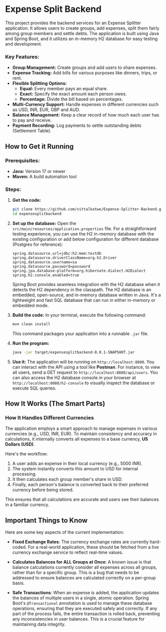 # Expense Split Backend

This project provides the backend services for an Expense Splitter application. It allows users to create groups, add expenses, split them fairly among group members and settle debts. The application is built using Java and Spring Boot, and it utilizes an in-memory H2 database for easy testing and development.


### Key Features:

*   **Group Management:** Create groups and add users to share expenses.
*   **Expense Tracking:** Add bills for various purposes like dinners, trips, or rent.
*   **Flexible Splitting Options:**
    *   **Equal:** Every member pays an equal share.
    *   **Exact:** Specify the exact amount each person owes.
    *   **Percentage:** Divide the bill based on percentages.
*   **Multi-Currency Support:** Handle expenses in different currencies such as USD, INR, EUR, GBP and AUD.
*   **Balance Management:** Keep a clear record of how much each user has to pay and receive.
*   **Payment Recording:** Log payments to settle outstanding debts (Settlement Table).

## How to Get it Running

### Prerequisites:

*   **Java:** Version 17 or newer
*   **Maven:** A build automation tool

### Steps:

1.  **Get the code:**
    ```sh
    git clone https://github.com/vittalkatwe/Expense-Splitter-Backend.git
    cd expensesplitbackend
    ```

2.  **Set up the database:**
    Open the `src/main/resources/application.properties` file. For a straightforward testing experience, you can use the H2 in-memory database with the existing configuration or add below configuration for different database (Postgres for reference):
    ```properties
    spring.datasource.url=jdbc:h2:mem:testdb
    spring.datasource.driverClassName=org.h2.Driver
    spring.datasource.username=sa
    spring.datasource.password=password
    spring.jpa.database-platform=org.hibernate.dialect.H2Dialect
    spring.h2.console.enabled=true
    ```
    Spring Boot provides seamless integration with the H2 database when it detects the H2 dependency in the classpath. The H2 database is an embedded, open-source, and in-memory database written in Java. It's a lightweight and fast SQL database that can run in either in-memory or embedded mode.

3.  **Build the code:**
    In your terminal, execute the following command:
    ```sh
    mvn clean install
    ```
    This command packages your application into a runnable `.jar` file.

4.  **Run the program:**
    ```sh
    java -jar target/expensesplitbackend-0.0.1-SNAPSHOT.jar
    ```

5.  **Use it:**
    The application will be running on `http://localhost:8080`. You can interact with the API using a tool like **Postman**. For instance, to view all users, send a GET request to `http://localhost:8080/api/users`. You can also access the H2 database console in your browser at `http://localhost:8080/h2-console` to visually inspect the database or execute SQL queries.

## How It Works (The Smart Parts)

### How It Handles Different Currencies

The application employs a smart approach to manage expenses in various currencies (e.g., USD, INR, EUR). To maintain consistency and accuracy in calculations, it internally converts all expenses to a base currency, **US Dollars (USD)**.

Here's the workflow:
1.  A user adds an expense in their local currency (e.g., 5000 INR).
2.  The system instantly converts this amount to USD for internal processing.
3.  It then calculates each group member's share in USD.
4.  Finally, each person's balance is converted back to their preferred currency before being stored.

This ensures that all calculations are accurate and users see their balances in a familiar currency.

## Important Things to Know

Here are some key aspects of the current implementation:

*   **Fixed Exchange Rates**: The currency exchange rates are currently hard-coded. For a real-world application, these should be fetched from a live currency exchange service to reflect real-time values.

*   **Calculates Balances for ALL Groups at Once**: A known issue is that balance calculations currently consider all expenses across all groups, rather than for a specific group. This is a bug that needs to be addressed to ensure balances are calculated correctly on a per-group basis.

*   **Safe Transactions**: When an expense is added, the application updates the balances of multiple users in a single, atomic operation. Spring Boot's `@Transactional` annotation is used to manage these database operations, ensuring that they are executed safely and correctly. If any part of the process fails, the entire transaction is rolled back, preventing any inconsistencies in user balances. This is a crucial feature for maintaining data integrity.
